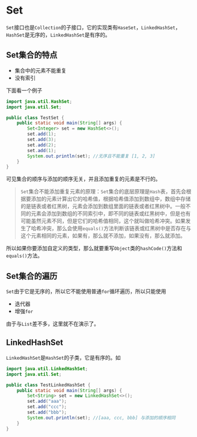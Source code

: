# Set

`Set`接口也是`Collection`的子接口，它的实现类有`HaseSet`，`LinkedHashSet`，`HashSet`是无序的，`LinkedHashSet`是有序的。

## Set集合的特点

- 集合中的元素不能重复
- 没有索引

下面看一个例子

```java
import java.util.HashSet;
import java.util.Set;

public class TestSet {
    public static void main(String[] args) {
        Set<Integer> set = new HashSet<>();
        set.add(1);
        set.add(3);
        set.add(2);
        set.add(1);
        System.out.println(set); //无序且不能重复 [1, 2, 3]
    }
}
```

可见集合的顺序与添加的顺序无关，并且添加重复的元素是不行的。

> `Set`集合不能添加重复元素的原理：`Set`集合的底层原理是`Hash`表，首先会根据要添加的元素计算出它的哈希值，根据哈希值添加到数组中，数组中存储的是链表或者红黑树，元素会添加到数组里面的链表或者红黑树中。一般不同的元素会添加到数组的不同索引中，即不同的链表或红黑树中，但是也有可能虽然元素不同，但是它们的哈希值相同，这个就叫做哈希冲突。如果发生了哈希冲突，那么会使用`equals()`方法判断该链表或红黑树中是否存在与这个元素相同的元素，如果有，那么就不添加，如果没有，那么就添加。

所以如果你要添加自定义的类型，那么就要重写`Object`类的`hashCode()`方法和`equals()`方法。

## Set集合的遍历

`Set`由于它是无序的，所以它不能使用普通`for`循环遍历，所以只能使用

- 迭代器
- 增强`for`

由于与`List`差不多，这里就不在演示了。

## LinkedHashSet

`LinkedHashSet`是`HashSet`的子类，它是有序的。如

```java
import java.util.LinkedHashSet;
import java.util.Set;

public class TestLinkedHashSet {
    public static void main(String[] args) {
        Set<String> set = new LinkedHashSet<>();
        set.add("aaa");
        set.add("ccc");
        set.add("bbb");
        System.out.println(set); //[aaa, ccc, bbb] 与添加的顺序相同
    }
}
```

